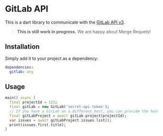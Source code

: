 GitLab API
==========

This is a dart library to communicate with the [GitLab API v3](https://docs.gitlab.com/ee/api/README.html).

> **This is still work in progress.** We are happy about Merge Requets!

## Installation

Simply add it to your project as a dependency:

```yaml
dependencies:
  gitlab: any
```

## Usage

```dart
main() async {
  final projectId = 123;
  final gitLab = new GitLab('secret-api-token');
  // If you have a GitLab on a different host, you can provide the hostname and scheme as well
  final gitLabProject = await gitLab.project(projectId);
  var issues = await gitLabProject.issues.list();
  print(issues.first.title);
}
```